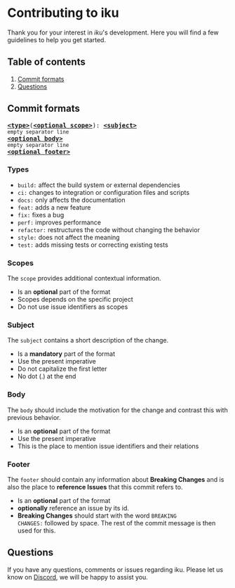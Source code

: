 # Contributing to iku

Thank you for your interest in *iku*'s development. Here you will find a few guidelines to help you get started.

## Table of contents

1. [Commit formats](#commit-formats)
2. [Questions](#questions)

## Commit formats

<pre>
<b><a href="#types">&lt;type&gt;</a></b></font>(<b><a href="#scopes">&lt;optional scope&gt;</a></b>): <b><a href="#subject">&lt;subject&gt;</a></b>
<sub>empty separator line</sub>
<b><a href="#body">&lt;optional body&gt;</a></b>
<sub>empty separator line</sub>
<b><a href="#footer">&lt;optional footer&gt;</a></b>
</pre>

### Types

- `build:` affect the build system or external dependencies
- `ci:` changes to integration or configuration files and scripts
- `docs:` only affects the documentation
- `feat:` adds a new feature
- `fix:` fixes a bug
- `perf:` improves performance
- `refactor:` restructures the code without changing the behavior
- `style:` does not affect the meaning
- `test:` adds missing tests or correcting existing tests

### Scopes

The `scope` provides additional contextual information.

- Is an **optional** part of the format
- Scopes depends on the specific project
- Do not use issue identifiers as scopes

### Subject

The `subject` contains a short description of the change.

- Is a **mandatory** part of the format
- Use the present imperative
- Do not capitalize the first letter
- No dot (.) at the end

### Body

The `body` should include the motivation for the change and contrast this with previous behavior.

- Is an **optional** part of the format
- Use the present imperative
- This is the place to mention issue identifiers and their relations

### Footer

The `footer` should contain any information about **Breaking Changes** and is also the place to **reference Issues** that this commit refers to.

- Is an **optional** part of the format
- **optionally** reference an issue by its id.
- **Breaking Changes** should start with the word `BREAKING CHANGES:` followed by space. The rest of the commit message is then used for this.

## Questions

If you have any questions, comments or issues regarding iku. Please let us know on [Discord](https://discord.gg/8VUSBu97zv), we will be happy to assist you.